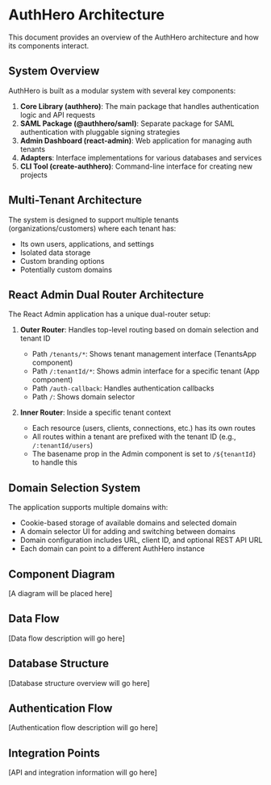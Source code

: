 # AuthHero Architecture

This document provides an overview of the AuthHero architecture and how its components interact.

## System Overview

AuthHero is built as a modular system with several key components:

1. **Core Library (authhero)**: The main package that handles authentication logic and API requests
2. **SAML Package (@authhero/saml)**: Separate package for SAML authentication with pluggable signing strategies
3. **Admin Dashboard (react-admin)**: Web application for managing auth tenants
4. **Adapters**: Interface implementations for various databases and services
5. **CLI Tool (create-authhero)**: Command-line interface for creating new projects

## Multi-Tenant Architecture

The system is designed to support multiple tenants (organizations/customers) where each tenant has:

- Its own users, applications, and settings
- Isolated data storage
- Custom branding options
- Potentially custom domains

## React Admin Dual Router Architecture

The React Admin application has a unique dual-router setup:

1. **Outer Router**: Handles top-level routing based on domain selection and tenant ID

   - Path `/tenants/*`: Shows tenant management interface (TenantsApp component)
   - Path `/:tenantId/*`: Shows admin interface for a specific tenant (App component)
   - Path `/auth-callback`: Handles authentication callbacks
   - Path `/`: Shows domain selector

2. **Inner Router**: Inside a specific tenant context
   - Each resource (users, clients, connections, etc.) has its own routes
   - All routes within a tenant are prefixed with the tenant ID (e.g., `/:tenantId/users`)
   - The basename prop in the Admin component is set to `/${tenantId}` to handle this

## Domain Selection System

The application supports multiple domains with:

- Cookie-based storage of available domains and selected domain
- A domain selector UI for adding and switching between domains
- Domain configuration includes URL, client ID, and optional REST API URL
- Each domain can point to a different AuthHero instance

## Component Diagram

[A diagram will be placed here]

## Data Flow

[Data flow description will go here]

## Database Structure

[Database structure overview will go here]

## Authentication Flow

[Authentication flow description will go here]

## Integration Points

[API and integration information will go here]
